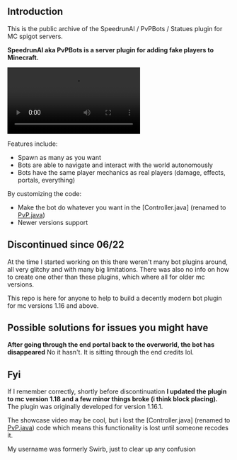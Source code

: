 ## Introduction

This is the public archive of the SpeedrunAI / PvPBots / Statues plugin for MC spigot servers.

**SpeedrunAI aka PvPBots is a server plugin for adding fake players to Minecraft.**

![](showcase.mp4)

Features include:
- Spawn as many as you want
- Bots are able to navigate and interact with the world autonomously
- Bots have the same player mechanics as real players (damage, effects, portals, everything)

By customizing the code:
- Make the bot do whatever you want in the [Controller.java] (renamed to [PvP.java](src/main/java/com/swirb/pvpbots/client/PvP.java))
- Newer versions support

## Discontinued since 06/22

At the time I started working on this there weren't many bot plugins around, all very glitchy and with many big limitations. There was also no info on how to create one other than these plugins, which where all for older mc versions.

This repo is here for anyone to help to build a decently modern bot plugin for mc versions 1.16 and above.

## Possible solutions for issues you might have

**After going through the end portal back to the overworld, the bot has disappeared**
No it hasn't. It is sitting through the end credits lol.

## Fyi

If I remember correctly, shortly before discontinuation **I updated the plugin to mc version 1.18 and a few minor things broke (i think block placing).** The plugin was originally developed for version 1.16.1.

The showcase video may be cool, but i lost the [Controller.java] (renamed to [PvP.java](src/main/java/com/swirb/pvpbots/client/PvP.java)) code which means this functionality is lost until someone recodes it.

My username was formerly Swirb, just to clear up any confusion
